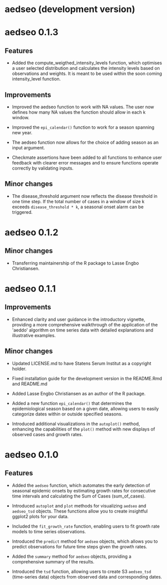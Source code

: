 # aedseo (development version)

# aedseo 0.1.3

## Features

* Added the compute_weigthed_intensity_levels function, which optimises a user selected distribution and calculates the intensity levels based on observations and weights. It is meant to be used within the soon coming intensity_level function.

## Improvements

* Improved the aedseo function to work with NA values. The user now defines how many NA values the function should allow in each k window.

* Improved the `epi_calendar()` function to work for a season spanning new year.

* The aedseo function now allows for the choice of adding season as an input argument.

* Checkmate assertions have been added to all functions to enhance user feedback with clearer error messages and to ensure functions operate correctly by validating inputs.

## Minor changes

* The disease_threshold argument now reflects the disease threshold in one time step. If the total number of cases in a window of size k exceeds  `disease_threshold * k`, a seasonal onset alarm can be triggered.

# aedseo 0.1.2

## Minor changes

* Transferring maintainership of the R package to Lasse Engbo Christiansen.

# aedseo 0.1.1

## Improvements

* Enhanced clarity and user guidance in the introductory vignette, providing a more comprehensive walkthrough of the application of the 'aeddo' algorithm on time series data with detailed explanations and illustrative examples.

## Minor changes

* Updated LICENSE.md to have Statens Serum Institut as a copyright holder.

* Fixed installation guide for the development version in the README.Rmd and README.md

* Added Lasse Engbo Christiansen as an author of the R package.

* Added a new function `epi_calendar()` that determines the epidemiological season based on a given date, allowing users to easily categorize dates within or outside specified seasons.

* Introduced additional visualizations in the `autoplot()` method, enhancing the capabilities of the `plot()` method with new displays of observed cases and growth rates.

# aedseo 0.1.0

## Features

- Added the `aedseo` function, which automates the early detection of seasonal epidemic onsets by estimating growth rates for consecutive time intervals and calculating the Sum of Cases (sum_of_cases).

- Introduced `autoplot` and `plot` methods for visualizing `aedseo` and `aedseo_tsd` objects. These functions allow you to create insightful ggplot2 plots for your data.

- Included the `fit_growth_rate` function, enabling users to fit growth rate models to time series observations.

- Introduced the `predict` method for `aedseo` objects, which allows you to predict observations for future time steps given
the growth rates.

- Added the `summary` method for `aedseo` objects, providing a comprehensive summary of the results.

- Introduced the `tsd` function, allowing users to create S3 `aedseo_tsd` (time-series data) objects from observed data and corresponding dates.
